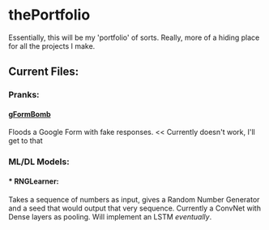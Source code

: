 # thePortfolio

Essentially, this will be my 'portfolio' of sorts. Really, more of a hiding place for all the projects I make.

## Current Files:
### Pranks:
#### [gFormBomb](https://github.com/chronoUnknown/thePortfolio/blob/master/pranks/gFormsBomb.py)
  Floods a Google Form with fake responses. << Currently doesn't work, I'll get to that

### ML/DL Models:
#### * RNGLearner:
   Takes a sequence of numbers as input, gives a Random Number Generator and a seed that would output that very sequence. Currently a ConvNet with Dense layers as pooling. Will implement an LSTM *eventually*.
